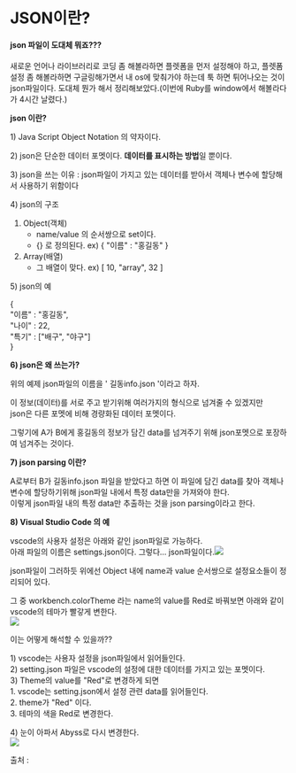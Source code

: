 # JSON이란?

#### json 파일이 도대체 뭐죠???

   
 새로운 언어나 라이브러리로 코딩 좀 해볼라하면 플렛폼을 먼저 설정해야 하고, 플렛폼 설정 좀 해볼라하면 구글링해가면서 내 os에 맞춰가야 하는데 툭 하면 튀어나오는 것이 json파일이다. 도대체 뭔가 해서 정리해보았다.\(이번에 Ruby를 window에서 해볼라다가 4시간 날렸다.\)  
  
  


**json 이란?**

  
1\) Java Script Object Notation 의 약자이다.  
  
2\) json은 단순한 데이터 포멧이다. **데이터를 표시하는 방법**일 뿐이다.   
  
3\) json을 쓰는 이유 : json파일이 가지고 있는 데이터를 받아서 객체나 변수에 할당해서 사용하기 위함이다  
  
4\) json의 구조  
  1. Object\(객체\)  
     - name/value 의 순서쌍으로 set이다.  
     - {} 로 정의된다. ex\) { "이름" : "홍길동" }  
  2. Array\(배열\)  
     - 그 배열이 맞다. ex\) \[ 10, "array", 32 \]  
  
5\) json의 예  
  
{  
"이름" : "홍길동",  
"나이" : 22,  
"특기" : \["배구", "야구"\]  
}  
  


**6\) json은 왜 쓰는가?**

  
위의 예제 json파일의 이름을 ' 길동info.json '이라고 하자.  
  
 이 정보\(데이터\)를 서로 주고 받기위해 여러가지의 형식으로 넘겨줄 수 있겠지만  
json은 다른 포멧에 비해 경량화된 데이터 포멧이다.  
  
 그렇기에 A가 B에게 홍길동의 정보가 담긴 data를 넘겨주기 위해 json포멧으로 포장하여 넘겨주는 것이다.  
  


**7\) json parsing 이란?**

 A로부터 B가 길동info.json 파일을 받았다고 하면 이 파일에 담긴 data를 찾아 객체나 변수에 할당하기위해 json파일 내에서 특정 data만을 가져와야 한다.  
이렇게 json파일 내의 특정 data만 추출하는 것을 json parsing이라고 한다.  
  
  


**8\) Visual Studio Code 의 예**

  
 vscode의 사용자 설정은 아래와 같인 json파일로 가능하다.  
아래 파일의 이름은 settings.json이다. 그렇다... json파일이다.[![](https://mblogthumb-phinf.pstatic.net/MjAxODA1MTdfMjkw/MDAxNTI2NDkyMjE3NDQx.bYX6ZqCS5cQuFMuyWtyeJunW-yc2bYr64X9mFsbTWf4g.mpD-bLQyBIu8Zakvp0a0B1vaxiNglQJs-RKRIIVwzj0g.PNG.demonic3540/image.png?type=w800)](https://m.blog.naver.com/PostView.nhn?blogId=demonic3540&logNo=221277604043&proxyReferer=https:%2F%2Fwww.google.com%2F#)

json파일이 그러하듯 위에선 Object 내에 name과 value 순서쌍으로 설정요소들이 정리되어 있다.  
  
 그 중 workbench.colorTheme 라는 name의 value를 Red로 바꿔보면 아래와 같이 vscode의 테마가 빨갛게 변한다.  
[![](https://mblogthumb-phinf.pstatic.net/MjAxODA1MTdfMjQ0/MDAxNTI2NDkyMzYxNzY5.eSJ8jHdrcuS49ZoCoL8OYbHlOlzT24_vJ05DwsvpO-Ug.qVjFcquwMjTwwtiOXTkqrKROs0jCn2gRUwtxXxXKPMog.PNG.demonic3540/image.png?type=w800)](https://m.blog.naver.com/PostView.nhn?blogId=demonic3540&logNo=221277604043&proxyReferer=https:%2F%2Fwww.google.com%2F#)

이는 어떻게 해석할 수 있을까??  
  
1\) vscode는 사용자 설정을 json파일에서 읽어들인다.  
2\) setting.json 파일은 vscode의 설정에 대한 데이터를 가지고 있는 포멧이다.  
3\) Theme의 value를 "Red"로 변경하게 되면  
     1. vscode는 setting.json에서 설정 관련 data를 읽어들인다.  
     2. theme가 "Red" 이다.  
     3. 테마의 색을 Red로 변경한다.  
  
4\) 눈이 아파서 Abyss로 다시 변경한다.  
[![](https://mblogthumb-phinf.pstatic.net/MjAxODA1MTdfMjkw/MDAxNTI2NDkyMjE3NDQx.bYX6ZqCS5cQuFMuyWtyeJunW-yc2bYr64X9mFsbTWf4g.mpD-bLQyBIu8Zakvp0a0B1vaxiNglQJs-RKRIIVwzj0g.PNG.demonic3540/image.png?type=w800)](https://m.blog.naver.com/PostView.nhn?blogId=demonic3540&logNo=221277604043&proxyReferer=https:%2F%2Fwww.google.com%2F#)  
  
출처 : 

